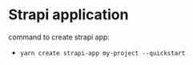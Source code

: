 # Strapi application

command to create strapi app:
- `yarn create strapi-app my-project --quickstart`
